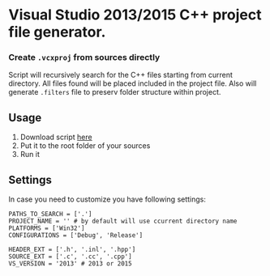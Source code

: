 # Visual Studio 2013/2015 C++ project file generator.
### Create `.vcxproj` from sources directly
Script will recursively search for the C++ files starting from current directory. All files found will be placed included in the project file. Also will generate `.filters` file to preserv folder structure within project.

## Usage
1. Download script [here](www)
2. Put it to the root folder of your sources
3. Run it    

## Settings
In case you need to customize you have following settings:

    PATHS_TO_SEARCH = ['.']
    PROJECT_NAME = '' # by default will use ccurrent directory name
    PLATFORMS = ['Win32']
    CONFIGURATIONS = ['Debug', 'Release']

    HEADER_EXT = ['.h', '.inl', '.hpp']
    SOURCE_EXT = ['.c', '.cc', '.cpp']
    VS_VERSION = '2013' # 2013 or 2015
